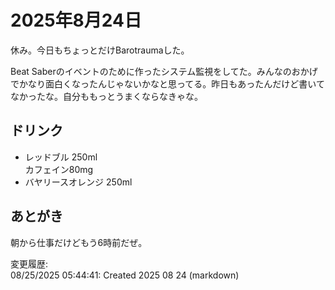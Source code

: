 # 2025年8月24日

休み。今日もちょっとだけBarotraumaした。

Beat Saberのイベントのために作ったシステム監視をしてた。みんなのおかげでかなり面白くなったんじゃないかなと思ってる。昨日もあったんだけど書いてなかったな。自分ももっとうまくならなきゃな。

## ドリンク

- レッドブル 250ml  
カフェイン80mg
- バヤリースオレンジ 250ml

## あとがき

朝から仕事だけどもう6時前だぜ。

変更履歴:  
08/25/2025 05:44:41: Created 2025 08 24 (markdown)  
